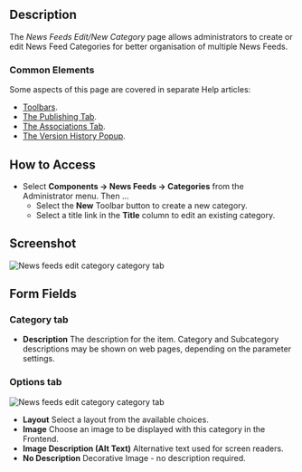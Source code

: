 <!-- Filename: Help4.x:News_Feeds:_New_or_Edit_Category / Display title: News Feeds: Edit Category -->

## Description

The *News Feeds Edit/New Category* page allows administrators to create
or edit News Feed Categories for better organisation of multiple News Feeds.

### Common Elements

Some aspects of this page are covered in separate Help articles:

* [Toolbars](jdocmanual?article=help/common-elements/toolbars).
* [The Publishing Tab](jdocmanual?article=help/common-elements/edit-publishing).
* [The Associations Tab](jdocmanual?article=help/common-elements/edit-associations).
* [The Version History Popup](jdocmanual?article=help/common-elements/edit-version-history).

## How to Access

- Select **Components → News Feeds → Categories** from the
  Administrator menu. Then ...
  - Select the **New** Toolbar button to create a new category.
  - Select a title link in the **Title** column to edit an existing category.

## Screenshot

![News feeds edit category category tab](../../../en/images/news-feeds/news-feeds-edit-category-category-tab.png)

## Form Fields

### Category tab

- **Description** The description for the item. Category and Subcategory
  descriptions may be shown on web pages, depending on the parameter settings.

### Options tab

![News feeds edit category category tab](../../../en/images/news-feeds/news-feeds-edit-category-options-tab.png)

- **Layout** Select a layout from the available choices.
- **Image** Choose an image to be displayed with this category in the Frontend.
- **Image Description (Alt Text)** Alternative text used for screen readers.
- **No Description** Decorative Image - no description required.
